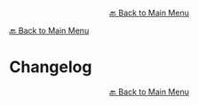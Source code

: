 

<p align="center"><a href="https://github.com/timedilationv2/trikiwiki/wiki">🔙 Back to Main Menu</a></p>

[🔙 Back to Main Menu](../../README.md)

# Changelog


<p align="center"><a href="https://github.com/timedilationv2/trikiwiki/wiki">🔙 Back to Main Menu</a></p>



